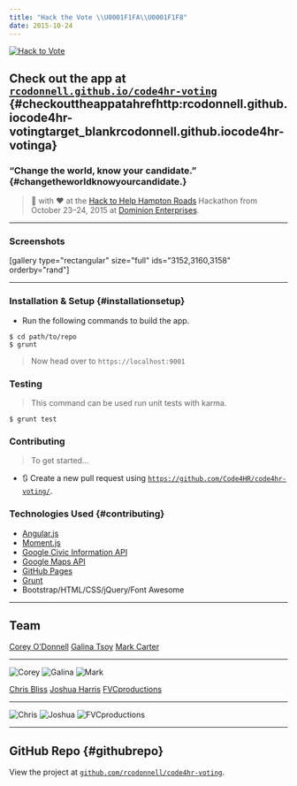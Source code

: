 ```yaml
---
title: "Hack the Vote \\U0001F1FA\\U0001F1F8"
date: 2015-10-24
---
```


[![Hack to
Vote](https://rcodonnell.github.io/code4hr-voting/src/img/favicons/favicon-114.png)](https://rcodonnell.github.io/code4hr-voting/ "Hack to Vote")

Check out the app at [`rcodonnell.github.io/code4hr-voting`](https://rcodonnell.github.io/code4hr-voting/) {#checkouttheappatahrefhttp:rcodonnell.github.iocode4hr-votingtarget_blankrcodonnell.github.iocode4hr-votinga}
---------

### “Change the world, know your candidate.” {#changetheworldknowyourcandidate.}

> 🔨 with ♥️ at the [Hack to Help Hampton
> Roads](https://hackathon.dominionenterprises.com/ "Hack to Help Hampton Roads")
> Hackathon from October 23–24, 2015 at [Dominion
> Enterprises](https://www.dominionenterprises.com/ "DE").

------------------------------------------------------------------------

### Screenshots

\[gallery type="rectangular" size="full" ids="3152,3160,3158"
orderby="rand"\]

------------------------------------------------------------------------

### Installation & Setup {#installationsetup}

-   Run the following commands to build the app.

<!-- -->

    $ cd path/to/repo
    $ grunt

> Now head over to `https://localhost:9001`

### Testing

> This command can be used run unit tests with karma.

    $ grunt test

### Contributing

> To get started…

-   🔃 Create a new pull request using
    [`https://github.com/Code4HR/code4hr-voting/`](https://github.com/Code4HR/code4hr-voting).

### Technologies Used {#contributing}

- [Angular.js](https://angularjs.org/)
- [Moment.js](https://momentjs.com/)
- [Google Civic Information
    API](https://developers.google.com/civic-information/?hl=en)
- [Google Maps API](https://developers.google.com/maps/?hl=en)
- [GitHub Pages](https://pages.github.com/)
- [Grunt](https://gruntjs.com/)
-   Bootstrap/HTML/CSS/jQuery/Font Awesome

------------------------------------------------------------------------

Team
----

  [Corey O’Donnell](https://github.com/rcodonnell)                        [Galina Tsoy](https://github.com/gtsoy454)                               [Mark Carter](https://github.com/mark4carter)
  ----------------------------------------------------------------------- ------------------------------------------------------------------------ ---------------------------------------------------------------------
  ![Corey](https://avatars0.githubusercontent.com/u/10536895?v=3&s=460)   ![Galina](https://avatars0.githubusercontent.com/u/13660440?v=3&s=460)   ![Mark](https://avatars2.githubusercontent.com/u/6766137?v=3&s=460)

  [Chris Bliss](https://github.com/thecbliss)                            [Joshua Harris](https://www.joshuajharris.com/)                           [FVCproductions](https://fvcproductions.com)
  ---------------------------------------------------------------------- ------------------------------------------------------------------------ -------------------------------------------------------------------------------
  ![Chris](https://avatars3.githubusercontent.com/u/9258699?v=3&s=460)   ![Joshua](https://avatars2.githubusercontent.com/u/10967744?v=3&s=460)   ![FVCproductions](https://avatars1.githubusercontent.com/u/4284691?v=3&s=460)

------------------------------------------------------------------------

GitHub Repo {#githubrepo}
-----------

View the project at
[`github.com/rcodonnell/code4hr-voting`](https://github.com/rcodonnell/code4hr-voting "Hack2Vote").

